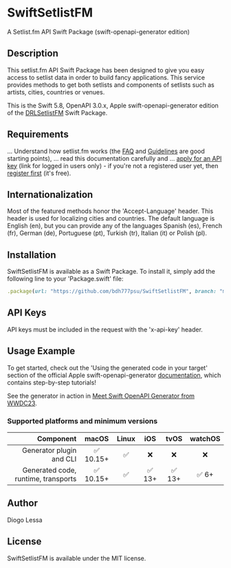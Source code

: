 # SwiftSetlistFM

A Setlist.fm API Swift Package (swift-openapi-generator edition)


## Description
This setlist.fm API Swift Package has been designed to give you easy access to setlist data in order to build fancy applications. This service provides methods to get both setlists and components of setlists such as artists, cities, countries or venues.

This is the Swift 5.8, OpenAPI 3.0.x, Apple swift-openapi-generator edition of the [DRLSetlistFM](https://github.com/bdh777psu/DRLSetlistFM) Swift Package.


## Requirements
... Understand how setlist.fm works (the [FAQ](https://www.setlist.fm/faq) and [Guidelines](https://www.setlist.fm/guidelines) are good starting points),
... read this documentation carefully and
... [apply for an API key](https://www.setlist.fm/settings/api) (link for logged in users only) - if you're not a registered user yet, then [register first](https://www.setlist.fm/signup) (it's free).


## Internationalization
Most of the featured methods honor the 'Accept-Language' header. This header is used for localizing cities and countries. The default language is English (en), but you can provide any of the languages Spanish (es), French (fr), German (de), Portuguese (pt), Turkish (tr), Italian (it) or Polish (pl).


## Installation
SwiftSetlistFM is available as a Swift Package. To install
it, simply add the following line to your 'Package.swift' file:

```ruby
.package(url: "https://github.com/bdh777psu/SwiftSetlistFM", branch: "main"),
```

## API Keys
API keys must be included in the request with the 'x-api-key' header.


## Usage Example
To get started, check out the 'Using the generated code in your target' section of the official Apple swift-openapi-generator [documentation](https://swiftpackageindex.com/apple/swift-openapi-generator/0.1.3/tutorials/swift-openapi-generator/clientswiftpm#Using-the-generated-code-in-your-target), which contains step-by-step tutorials!

See the generator in action in [Meet Swift OpenAPI Generator from WWDC23](https://developer.apple.com/videos/play/wwdc2023/10171/).


### Supported platforms and minimum versions

| Component | macOS | Linux | iOS | tvOS | watchOS |
| -: | :-: | :-: | :-: | :-: | :-: |
| Generator plugin and CLI            | ✅ 10.15+  | ✅     | ❌     | ❌     | ❌    |
| Generated code, runtime, transports | ✅ 10.15+  | ✅     | ✅ 13+ | ✅ 13+ | ✅ 6+ |


## Author
Diogo Lessa


## License
SwiftSetlistFM is available under the MIT license.
